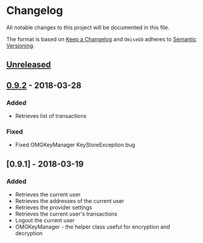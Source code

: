 # Changelog
All notable changes to this project will be documented in this file.

The format is based on [Keep a Changelog](https://keepachangelog.com/en/1.0.0/)
and `OmiseGO` adheres to [Semantic Versioning](https://semver.org/spec/v2.0.0.html).

## [Unreleased]

## [0.9.2] - 2018-03-28
### Added
- Retrieves list of transactions 

### Fixed
- Fixed OMGKeyManager KeyStoreException bug  

## [0.9.1] - 2018-03-19
### Added
- Retrieves the current user
- Retrieves the addresses of the current user
- Retrieves the provider settings
- Retrieves the current user's transactions
- Logout the current user
- OMGKeyManager - the helper class useful for encryption and decryption

[Unreleased]: https://github.com/omisego/android-sdk/compare/v0.9.2...HEAD
[0.9.2]: https://github.com/omisego/android-sdk/compare/v0.9.1...v0.9.2
